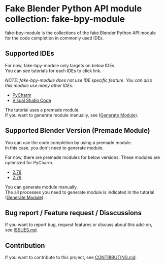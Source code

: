 # Fake Blender Python API module collection: fake-bpy-module

fake-bpy-module is the collections of the fake Blender Python API module for the code completion in commonly used IDEs.


## Supported IDEs

For now, fake-bpy-module only targets on below IDEs.  
You can see tutorials for each IDEs to click link.

*NOTE: fake-bpy-module does not use IDE specific feature. You can also this module use many other IDEs.*

* [PyCharm](docs/setup_pycharm.md)
* [Visual Studio Code](docs/setup_visual_studio_code.md)

The tutorial uses a premade module.  
If you want to generate module manually, see ([Generate Module](docs/generate_module.md)).


## Supported Blender Version (Premade Module)

You can use the code completion by using a premade module.  
In this case, you don't need to generate module.

For now, there are premade modules for below versions.
These modules are optimized for PyCharm.

* [2.78](https://github.com/nutti/fake-bpy-module/tree/master/premade_modules/2.78)
* [2.79](https://github.com/nutti/fake-bpy-module/tree/master/premade_modules/2.79)

You can generate module manually.  
The all processes you need to generate module is indicated in the tutorial ([Generate Module](docs/generate_module.md)).


## Bug report / Feature request / Disscussions

If you want to report bug, request features or discuss about this add-on, see [ISSUES.md](ISSUES.md).


## Contribution

If you want to contribute to this project, see [CONTRIBUTING.md](CONTRIBUTING.md).
